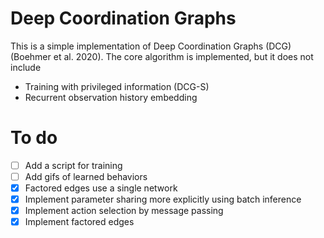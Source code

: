 # Deep Coordination Graphs
This is a simple implementation of Deep Coordination Graphs (DCG) (Boehmer et al. 2020). The core algorithm is implemented, but it does not include

* Training with privileged information (DCG-S)
* Recurrent observation history embedding

# To do
- [ ] Add a script for training
- [ ] Add gifs of learned behaviors
- [x] Factored edges use a single network
- [x] Implement parameter sharing more explicitly using batch inference
- [x] Implement action selection by message passing
- [x] Implement factored edges
